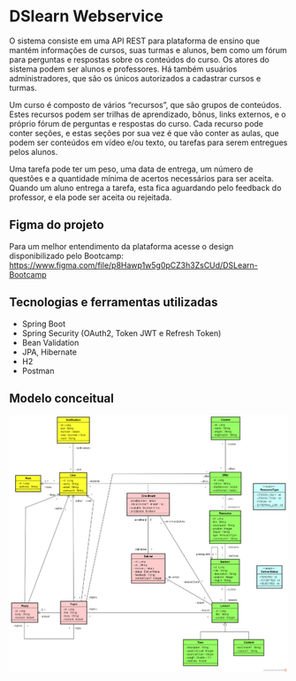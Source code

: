 # DSlearn Webservice

O sistema consiste em uma API REST para plataforma de ensino que mantém informações de cursos, suas turmas e alunos, bem como um fórum para perguntas e respostas sobre os conteúdos do curso. Os atores do sistema podem ser alunos e professores. Há também usuários administradores, que são os únicos autorizados a cadastrar cursos e turmas.

Um curso é composto de vários “recursos”, que são grupos de conteúdos. Estes recursos podem ser trilhas de aprendizado, bônus, links externos, e o próprio fórum de perguntas e respostas do curso. Cada recurso pode conter seções, e estas seções por sua vez é que vão conter as aulas, que podem ser conteúdos em vídeo e/ou texto, ou tarefas para serem entregues pelos alunos.

Uma tarefa pode ter um peso, uma data de entrega, um número de questões e a quantidade mínima de acertos necessários para ser aceita. Quando um aluno entrega a tarefa, esta fica aguardando pelo feedback do professor, e ela pode ser aceita ou rejeitada.

## Figma do projeto
Para um melhor entendimento da plataforma acesse o design disponibilizado pelo Bootcamp: https://www.figma.com/file/p8Hawp1w5g0pCZ3h3ZsCUd/DSLearn-Bootcamp

## Tecnologias e ferramentas utilizadas
- Spring Boot
- Spring Security (OAuth2, Token JWT e Refresh Token)
- Bean Validation
- JPA, Hibernate
- H2
- Postman

## Modelo conceitual
<img src="https://github.com/CairoDeAndrade/dslearn-webservice/blob/main/backend/assets/img/modelo-conceitual-com-forum.png" width="700" margin="10rem" title="conceptual model">



